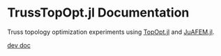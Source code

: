 # TrussTopOpt.jl Documentation

Truss topology optimization experiments using [TopOpt.jl](https://github.com/mohamed82008/TopOpt.jl) and [JuAFEM.jl](https://github.com/KristofferC/JuAFEM.jl).

[dev doc](https://docs.google.com/document/d/1SbHCct2B0aTH4drSAJX5HGYlxkyCiAznsFe5GMzzCyw/edit?usp=sharing)

<!-- ```@contents
Pages = ["QuickStart.md", "TopOptProblems.md"]
``` -->
